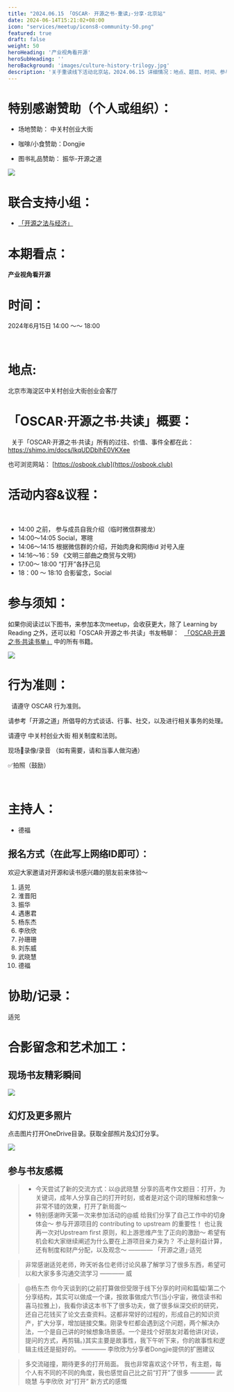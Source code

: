 ```yaml
---
title: "2024.06.15 「OSCAR· 开源之书·重读」·分享·北京站"
date: 2024-06-14T15:21:02+08:00
icon: "services/meetup/icons8-community-50.png"
featured: true
draft: false
weight: 50
heroHeading: '产业视角看开源'
heroSubHeading: ''
heroBackground: 'images/culture-history-trilogy.jpg'
description: '关于重读线下活动北京站，2024.06.15 详细情况：地点、题目、时间、参与人员。'
---
```



# 特别感谢赞助（个人或组织）：

* 场地赞助：  中关村创业大街
 
* 咖啡/小食赞助：Dongjie

* 图书礼品赞助： 振华-开源之道

![](/images/meetup/2024-06-15-book-gift.jpg)


# 联合支持小组：

* [「开源之法与经济」](https://opensourceway.community/posts/os-license-and-copyleft/build-os-licensing-workgroup/)

# 本期看点：

**产业视角看开源**


# 时间：

2024年6月15日 14:00 ～～ 18:00

 
# 地点: 

北京市海淀区中关村创业大街创业会客厅


# 「OSCAR·开源之书·共读」概要：
 
关于「OSCAR·开源之书·共读」所有的过往、价值、事件全都在此：
 
https://shimo.im/docs/lkqUDDblhE0VKXee

也可浏览网站： [https://osbook.club](https://osbook.club)


# 活动内容&议程：
 
- 14:00 之前， 参与成员自我介绍（临时微信群接龙）
- 14:00～14:05  Social，寒暄
- 14:06～14:15  根据微信群的介绍，开始肉身和网络id 对号入座
- 14:16～16：59  《文明三部曲之商贸与文明》
- 17:00～ 18:00  “打开”各抒己见
- 18：00 ～ 18:10 合影留念，Social
 

# 参与须知：

如果你阅读过以下图书，来参加本次meetup，会收获更大，除了 Learning by Reading 之外，还可以和「OSCAR·开源之书·共读」书友畅聊：
 
[「OSCAR·开源之书·共读书单」](https://osbook.club/work/) 中的所有书籍。

![](/images/culture-history-trilogy.jpg)

# 行为准则：
 
请遵守 OSCAR 行为准则。

请参考「开源之道」所倡导的方式谈话、行事、社交，以及进行相关事务的处理。

请遵守 中关村创业大街 相关制度和法则。

现场🚫录像/录音 （如有需要，请和当事人做沟通）

✅拍照（鼓励）

 
# 主持人：

* 德福

## 报名方式（在此写上网络ID即可）：

欢迎大家邀请对开源和读书感兴趣的朋友前来体验～ 

1. 适兕
2. 淮晋阳
3. 振华
4. 遇惠君
5. 杨东杰
6. 李欣欣
7. 孙珊珊
8. 刘东威
9. 武晓慧
10. 德福

# 协助/记录：

适兕


# 合影留念和艺术加工：

## 现场书友精彩瞬间

![](/images/meetup/2024-06-15-speaker.jpg)

## 幻灯及更多照片

点击图片打开OneDrive目录。获取全部照片及幻灯分享。

[![](/images/meetup/2024-06-15-all.jpg)](https://1drv.ms/f/s!Arg2k_5HJFrbgoJCupJRvpEz_LL1Aw?e=qYKmrF)

## 参与书友感概

>  * 今天尝试了新的交流方式：以@武晓慧 分享的高考作文题目：打开，为关键词，成年人分享自己的打开时刻，或者是对这个词的理解和想象～ 非常不错的效果，打开了新局面～
>  * 特别感谢昨天第一次来参加活动的@威  给我们分享了自己工作中的切身体会～  参与开源项目的 contributing to upstream 的重要性！ 也让我再一次对Upstream first 原则，和上游思维产生了正向的激励～  希望有机会和大家继续阐述为什么要在上游项目亲力亲为？ 不止是利益计算，还有制度和财产分配，以及观念～
>   ———— 「开源之道」·适兕

> 非常感谢适兕老师，昨天听各位老师讨论风暴了解学习了很多东西，希望可以和大家多多沟通交流学习
>   ———— 威

> @杨东杰 你今天谈到的(之前打算做但受限于线下分享的时间和篇幅)第二个分享结构，其实可以做成一个课，按故事做成六节(当小宇宙，微信读书和喜马拉雅上)，我看你读这本书下了很多功夫，做了很多纵深交织的研究，还自己花钱买了论文去查资料。这都非常好的过程的，形成自己的知识资产，扩大分享，增加链接交集。刚录专栏都会遇到这个问题，两个解决办法，一个是自己讲的时候想象场景感。一个是找个好朋友对着他讲(对谈，提问的方式，再剪辑。)其实主要是故事性，我下午听下来，你的故事性和逻辑主线还是挺好的。
>  ———— 李欣欣为分享者Dongjie提供的扩圈建议

> 多交流碰撞，期待更多的打开局面。
> 我也非常喜欢这个环节，有主题，每个人有不同的不同的角度，我也感觉自己比之前“打开”了很多
> ———— 武晓慧 与李欣欣 对“打开” 新方式的感慨


